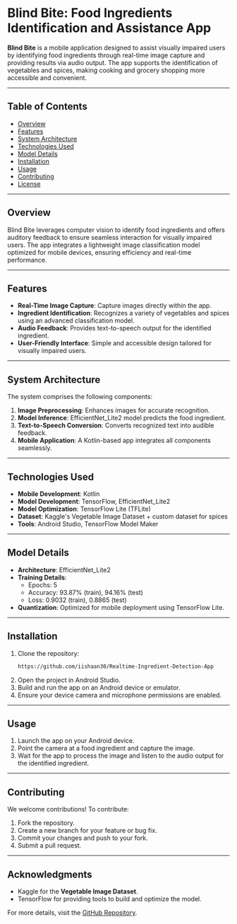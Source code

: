 # Blind Bite: Food Ingredients Identification and Assistance App

**Blind Bite** is a mobile application designed to assist visually impaired users by identifying food ingredients through real-time image capture and providing results via audio output. The app supports the identification of vegetables and spices, making cooking and grocery shopping more accessible and convenient.

---

## Table of Contents
- [Overview](#overview)
- [Features](#features)
- [System Architecture](#system-architecture)
- [Technologies Used](#technologies-used)
- [Model Details](#model-details)
- [Installation](#installation)
- [Usage](#usage)
- [Contributing](#contributing)
- [License](#license)

---

## Overview
Blind Bite leverages computer vision to identify food ingredients and offers auditory feedback to ensure seamless interaction for visually impaired users. The app integrates a lightweight image classification model optimized for mobile devices, ensuring efficiency and real-time performance.

---

## Features
- **Real-Time Image Capture**: Capture images directly within the app.
- **Ingredient Identification**: Recognizes a variety of vegetables and spices using an advanced classification model.
- **Audio Feedback**: Provides text-to-speech output for the identified ingredient.
- **User-Friendly Interface**: Simple and accessible design tailored for visually impaired users.

---

## System Architecture
The system comprises the following components:
1. **Image Preprocessing**: Enhances images for accurate recognition.
2. **Model Inference**: EfficientNet_Lite2 model predicts the food ingredient.
3. **Text-to-Speech Conversion**: Converts recognized text into audible feedback.
4. **Mobile Application**: A Kotlin-based app integrates all components seamlessly.

---

## Technologies Used
- **Mobile Development**: Kotlin
- **Model Development**: TensorFlow, EfficientNet_Lite2
- **Model Optimization**: TensorFlow Lite (TFLite)
- **Dataset**: Kaggle's Vegetable Image Dataset + custom dataset for spices
- **Tools**: Android Studio, TensorFlow Model Maker

---

## Model Details
- **Architecture**: EfficientNet_Lite2
- **Training Details**:
  - Epochs: 5
  - Accuracy: 93.87% (train), 94.16% (test)
  - Loss: 0.9032 (train), 0.8865 (test)
- **Quantization**: Optimized for mobile deployment using TensorFlow Lite.

---

## Installation

1. Clone the repository:
   ```bash
   https://github.com/iishaan30/Realtime-Ingredient-Detection-App
   ```
2. Open the project in Android Studio.
3. Build and run the app on an Android device or emulator.
4. Ensure your device camera and microphone permissions are enabled.

---

## Usage
1. Launch the app on your Android device.
2. Point the camera at a food ingredient and capture the image.
3. Wait for the app to process the image and listen to the audio output for the identified ingredient.

---

## Contributing
We welcome contributions! To contribute:
1. Fork the repository.
2. Create a new branch for your feature or bug fix.
3. Commit your changes and push to your fork.
4. Submit a pull request.

---

## Acknowledgments
- Kaggle for the **Vegetable Image Dataset**.
- TensorFlow for providing tools to build and optimize the model.

For more details, visit the [GitHub Repository](https://github.com/iishaan30/Realtime-Ingredient-Detection-App).
